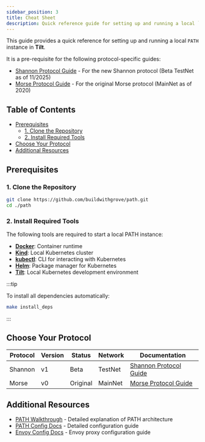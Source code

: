 ```yaml
---
sidebar_position: 3
title: Cheat Sheet
description: Quick reference guide for setting up and running a local `PATH` instance in **Tilt**.
---
```


This guide provides a quick reference for setting up and running a local `PATH` instance in **Tilt**.

It is a pre-requisite for the following protocol-specific guides:

- [Shannon Protocol Guide](./shannon_cheatsheet.md) - For the new Shannon protocol (Beta TestNet as of 11/2025)
- [Morse Protocol Guide](./morse_cheatsheet.md) - For the original Morse protocol (MainNet as of 2020)

## Table of Contents <!-- omit in toc -->

- [Prerequisites](#prerequisites)
  - [1. Clone the Repository](#1-clone-the-repository)
  - [2. Install Required Tools](#2-install-required-tools)
- [Choose Your Protocol](#choose-your-protocol)
- [Additional Resources](#additional-resources)

## Prerequisites

### 1. Clone the Repository

```bash
git clone https://github.com/buildwithgrove/path.git
cd ./path
```

### 2. Install Required Tools

The following tools are required to start a local PATH instance:

- [**Docker**](https://docs.docker.com/get-docker/): Container runtime
- [**Kind**](https://kind.sigs.k8s.io/#installation-and-usage): Local Kubernetes cluster
- [**kubectl**](https://kubernetes.io/docs/tasks/tools/#kubectl): CLI for interacting with Kubernetes
- [**Helm**](https://helm.sh/docs/intro/install/): Package manager for Kubernetes
- [**Tilt**](https://docs.tilt.dev/install.html): Local Kubernetes development environment

:::tip

To install all dependencies automatically:

```bash
make install_deps
```

:::

## Choose Your Protocol

| Protocol | Version | Status   | Network | Documentation                                   |
| -------- | ------- | -------- | ------- | ----------------------------------------------- |
| Shannon  | v1      | Beta     | TestNet | [Shannon Protocol Guide](shannon_cheatsheet.md) |
| Morse    | v0      | Original | MainNet | [Morse Protocol Guide](morse_cheatsheet.md)     |

## Additional Resources

- [PATH Walkthrough](../path/walkthrough.md) - Detailed explanation of PATH architecture
- [PATH Config Docs](../path/path_config.md) - Detailed configuration guide
- [Envoy Config Docs](../envoy/envoy_config.md) - Envoy proxy configuration guide
